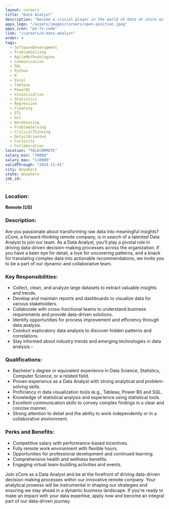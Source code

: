 ```yaml
---
layout: careers
title: "Data Analyst"
description: "Become a crucial player in the world of data at zCore as a Data Analyst. In this remote role, you'll be at the forefront of transforming data into actionable insights, influencing key decision making processes. If you have a passion for uncovering patterns, a keen analytical mindset, and a desire to contribute to a data-driven culture, join us in harnessing the power of information to drive innovation and success."
apps_logo: "/assets/images/careers/open-position.jpeg"
apps_icon: "pe-7s-code"
link: "/careers/d-data-analyst"
order: 4
tags:
  - SoftwareDevelopment
  - ProblemSolving
  - AgileMethodologies
  - Communication
  - SQL
  - Python
  - R
  - Excel
  - Tableau
  - PowerBI
  - Visualization
  - Statistics
  - Regression
  - Cleaning
  - ETL
  - Git
  - Warehousing
  - ProblemSolving
  - CriticalThinking
  - DetailOriented
  - Curiosity
  - Collaboration
location: "TELECOMMUTE"
salary_min: "70000"
salary_max: "110000"
validThrough: "2024-12-01"
city: Anywhere
state: Anywhere
job_id:
---
```


### Location:

**Remote (US)**

### Description:
Are you passionate about transforming raw data into meaningful insights? zCore, a forward-thinking remote company, is in search of a talented Data Analyst to join our team. As a Data Analyst, you'll play a pivotal role in driving data-driven decision-making processes across the organization. If you have a keen eye for detail, a love for uncovering patterns, and a knack for translating complex data into actionable recommendations, we invite you to be a part of our dynamic and collaborative team.

### Key Responsibilities:
- Collect, clean, and analyze large datasets to extract valuable insights and trends.
- Develop and maintain reports and dashboards to visualize data for various stakeholders.
- Collaborate with cross-functional teams to understand business requirements and provide data-driven solutions.
- Identify opportunities for process improvement and efficiency through data analysis.
- Conduct exploratory data analysis to discover hidden patterns and correlations.
- Stay informed about industry trends and emerging technologies in data analysis.-

### Qualifications:
- Bachelor's degree or equivalent experience in Data Science, Statistics, Computer Science, or a related field.
- Proven experience as a Data Analyst with strong analytical and problem-solving skills.
- Proficiency in data visualization tools (e.g., Tableau, Power BI) and SQL.
- Knowledge of statistical analysis and experience using statistical tools.
- Excellent communication skills to convey complex findings in a clear and concise manner.
- Strong attention to detail and the ability to work independently or in a collaborative environment.

### Perks and Benefits:
- Competitive salary with performance-based incentives.
- Fully remote work environment with flexible hours.
- Opportunities for professional development and continued learning.
- Comprehensive health and wellness benefits.
- Engaging virtual team-building activities and events.

Join zCore as a Data Analyst and be at the forefront of driving data-driven decision-making processes within our innovative remote company. Your analytical prowess will be instrumental in shaping our strategies and ensuring we stay ahead in a dynamic business landscape. If you're ready to make an impact with your data expertise, apply now and become an integral part of our data-driven journey.